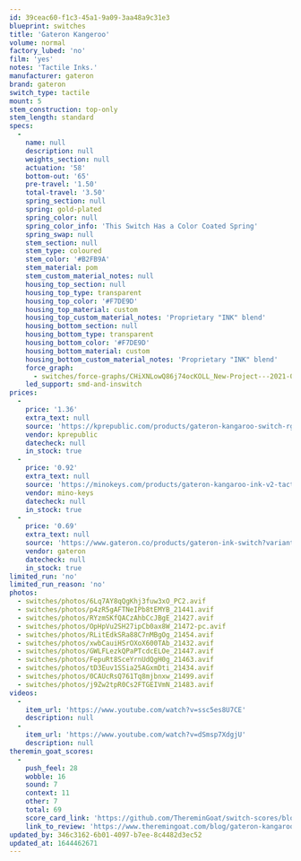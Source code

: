 ```yaml
---
id: 39ceac60-f1c3-45a1-9a09-3aa48a9c31e3
blueprint: switches
title: 'Gateron Kangeroo'
volume: normal
factory_lubed: 'no'
film: 'yes'
notes: 'Tactile Inks.'
manufacturer: gateron
brand: gateron
switch_type: tactile
mount: 5
stem_construction: top-only
stem_length: standard
specs:
  -
    name: null
    description: null
    weights_section: null
    actuation: '58'
    bottom-out: '65'
    pre-travel: '1.50'
    total-travel: '3.50'
    spring_section: null
    spring: gold-plated
    spring_color: null
    spring_color_info: 'This Switch Has a Color Coated Spring'
    spring_swap: null
    stem_section: null
    stem_type: coloured
    stem_color: '#B2FB9A'
    stem_material: pom
    stem_custom_material_notes: null
    housing_top_section: null
    housing_top_type: transparent
    housing_top_color: '#F7DE9D'
    housing_top_material: custom
    housing_top_custom_material_notes: 'Proprietary "INK" blend'
    housing_bottom_section: null
    housing_bottom_type: transparent
    housing_bottom_color: '#F7DE9D'
    housing_bottom_material: custom
    housing_bottom_custom_material_notes: 'Proprietary "INK" blend'
    force_graph:
      - switches/force-graphs/CHiXNLowQ86j74ocKOLL_New-Project---2021-07-16T230607.734.avif
    led_support: smd-and-inswitch
prices:
  -
    price: '1.36'
    extra_text: null
    source: 'https://kprepublic.com/products/gateron-kangaroo-switch-rgb-tactile-59g-63g-switches-for-mechanical-keyboard-mx-stem-5pin-orange-transparent-body-green'
    vendor: kprepublic
    datecheck: null
    in_stock: true
  -
    price: '0.92'
    extra_text: null
    source: 'https://minokeys.com/products/gateron-kangaroo-ink-v2-tactile-switches'
    vendor: mino-keys
    datecheck: null
    in_stock: true
  -
    price: '0.69'
    extra_text: null
    source: 'https://www.gateron.co/products/gateron-ink-switch?variant=39597145686223'
    vendor: gateron
    datecheck: null
    in_stock: true
limited_run: 'no'
limited_run_reason: 'no'
photos:
  - switches/photos/6Lq7AY8qQgKhj3fuw3xO_PC2.avif
  - switches/photos/p4zR5gAFTNeIPb8tEMYB_21441.avif
  - switches/photos/RYzmSKfQACzAhbCcJBgE_21427.avif
  - switches/photos/OpHpVu2SH27ipCb0ax8W_21472-pc.avif
  - switches/photos/RLitEdkSRa88C7nMBgOg_21454.avif
  - switches/photos/xwbCauiHSrOXoX600TAb_21432.avif
  - switches/photos/GWLFLezkQPaPTcdcELOe_21447.avif
  - switches/photos/FepuRt8SceYrnUdQgH0g_21463.avif
  - switches/photos/tD3Euv1SSia25AGxmDti_21434.avif
  - switches/photos/0CAUcRsQ761Tq8mjbnxw_21499.avif
  - switches/photos/j9Zw2tpR0Cs2FTGEIVmN_21483.avif
videos:
  -
    item_url: 'https://www.youtube.com/watch?v=ssc5es8U7CE'
    description: null
  -
    item_url: 'https://www.youtube.com/watch?v=dSmsp7XdgjU'
    description: null
theremin_goat_scores:
  -
    push_feel: 28
    wobble: 16
    sound: 7
    context: 11
    other: 7
    total: 69
    score_card_link: 'https://github.com/ThereminGoat/switch-scores/blob/master/Gateron%20Kangaroo%20Ink.pdf'
    link_to_review: 'https://www.theremingoat.com/blog/gateron-kangaroo-ink-switch-review'
updated_by: 346c3162-6b01-4097-b7ee-8c4482d3ec52
updated_at: 1644462671
---
```

